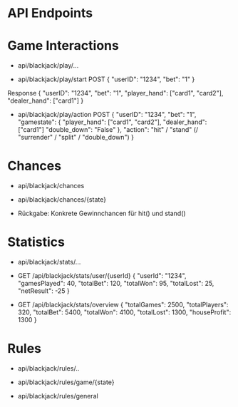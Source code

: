 # API Endpoints

# Game Interactions
- api/blackjack/play/...

- api/blackjack/play/start
POST
{
    "userID": "1234",
    "bet": "1"
}

Response
{
    "userID": "1234",
    "bet": "1",
    "player_hand": ["card1", "card2"],
    "dealer_hand": ["card1"]
}

- api/blackjack/play/action
POST
{
  "userID": "1234",
  "bet": "1",
  "gamestate": {
        "player_hand": ["card1", "card2"],
        "dealer_hand": ["card1"]
        "double_down": "False"
  },
  "action": "hit" / "stand" (/ "surrender" / "split" / "double_down")
}

# Chances
- api/blackjack/chances

- api/blackjack/chances/{state}
- Rückgabe: Konkrete Gewinnchancen für hit() und stand()

# Statistics
- api/blackjack/stats/...

- GET /api/blackjack/stats/user/{userId}
  {
  "userId": "1234",
  "gamesPlayed": 40,
  "totalBet": 120,
  "totalWon": 95,
  "totalLost": 25,
  "netResult": -25
  }

- GET /api/blackjack/stats/overview
  {
  "totalGames": 2500,
  "totalPlayers": 320,
  "totalBet": 5400,
  "totalWon": 4100,
  "totalLost": 1300,
  "houseProfit": 1300
  }

# Rules
- api/blackjack/rules/..

- api/blackjack/rules/game/{state}
- api/blackjack/rules/general
